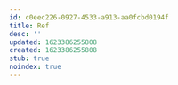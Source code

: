 ```yaml
---
id: c0eec226-0927-4533-a913-aa0fcbd0194f
title: Ref
desc: ''
updated: 1623386255808
created: 1623386255808
stub: true
noindex: true
---
```


